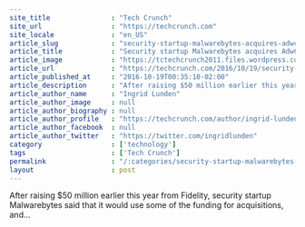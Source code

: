 ```yaml
---
site_title               : "Tech Crunch"
site_url                 : "https://techcrunch.com"
site_locale              : "en_US"
article_slug             : "security-startup-malwarebytes-acquires-adwcleaner-to-nip-adware-in-the-bud"
article_title            : "Security startup Malwarebytes acquires AdwCleaner to nip adware in the bud"
article_image            : "https://tctechcrunch2011.files.wordpress.com/2016/07/malware.png?w=764&h=400&crop=1"
article_url              : "https://techcrunch.com/2016/10/19/security-startup-malwarebytes-acquires-adwcleaner-to-nip-adware-in-the-bud/"
article_published_at     : "2016-10-19T00:35:10-02:00"
article_description      : "After raising $50 million earlier this year from Fidelity, security startup Malwarebytes said that it would use some of the funding for acquisitions, and..."
article_author_name      : "Ingrid Lunden"
article_author_image     : null
article_author_biography : null
article_author_profile   : "https://techcrunch.com/author/ingrid-lunden/"
article_author_facebook  : null
article_author_twitter   : "https://twitter.com/ingridlunden"
category                 : ['technology']
tags                     : ['Tech Crunch']
permalink                : "/:categories/security-startup-malwarebytes-acquires-adwcleaner-to-nip-adware-in-the-bud/"
layout                   : post
---
```


After raising $50 million earlier this year from Fidelity, security startup Malwarebytes said that it would use some of the funding for acquisitions, and...
